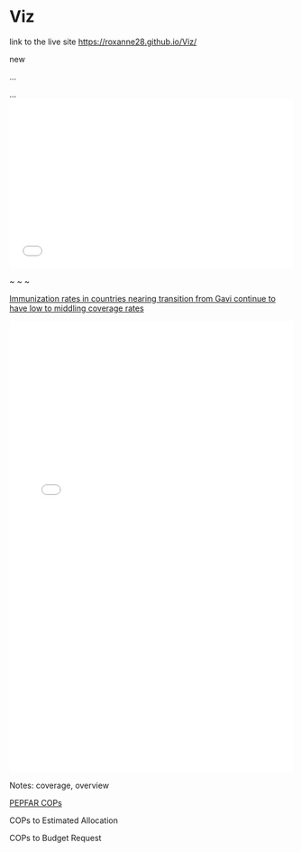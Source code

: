 # Viz

link to the live site  https://roxanne28.github.io/Viz/


new

<html prefix="og: http://ogp.me/ns#">
<head>
<title>TITLE_HERE</title>
<meta property="og:title" content="TITLE_HERE2" />
<meta property="og:type" content="website" />
<meta property="og:url" content="jsfiddle.net/roroxom/rhfr55ez" />

...
</head>
...
</html>










<iframe width="100%" height="300" src="//jsfiddle.net/roroxom/rhfr55ez/embedded/result/" allowfullscreen="allowfullscreen" allowpaymentrequest frameborder="0"></iframe>

<script async src="//jsfiddle.net/roroxom/rhfr55ez/embed/result/"></script>




~
~
~



<u>Immunization rates in countries nearing transition from Gavi continue to have low to middling coverage rates</u>

<iframe height="800" style="width: 100%;" scrolling="no" title="Co-financing stage x size of birth cohort" src="//codepen.io/roroxom/full/VNyWzG/?height=265&theme-id=light&default-tab=result" frameborder="no" allowtransparency="true" allowfullscreen="true">
  See the Pen <a href='https://codepen.io/roroxom/pen/VNyWzG/'>Co-financing stage x size of birth cohort</a> by Roxanne
  (<a href='https://codepen.io/roroxom'>@roroxom</a>) on <a href='https://codepen.io'>CodePen</a>.
</iframe>


Notes: coverage, overview
<script async src="//jsfiddle.net/roroxom/nvteb31f/embed/result/"></script>


<u>PEPFAR COPs</u>

COPs to Estimated Allocation
<script async src="//jsfiddle.net/roroxom/gtxfucda/embed/result/"></script>


COPs to Budget Request
<script async src="//jsfiddle.net/roroxom/1r25nk8y/embed/result/"></script>

